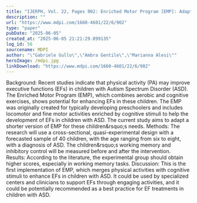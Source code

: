 ```yaml
---
title: "IJERPH, Vol. 22, Pages 902: Enriched Motor Program [EMP]: Adaptation of a Physical Activity Intervention for Enhancing Executive Functions in Children with ASD"
description: ""
url: "https://www.mdpi.com/1660-4601/22/6/902"
type: "paper"
pubDate: "2025-06-05"
created_at: "2025-06-05 21:21:29.899135"
log_id: 56
sourcename: MDPI
author: "\"Gabriele Gullo\",\"Ambra Gentile\",\"Marianna Alesi\""
heroImage: /mdpi.jpg
linkDownload: "https://www.mdpi.com/1660-4601/22/6/902"
---
```


Background: Recent studies indicate that physical activity (PA) may improve executive functions (EFs) in children with Autism Spectrum Disorder (ASD). The Enriched Motor Program (EMP), which combines aerobic and cognitive exercises, shows potential for enhancing EFs in these children. The EMP was originally created for typically developing preschoolers and includes locomotor and fine motor activities enriched by cognitive stimuli to help the development of EFs in children with ASD. The current study aims to adapt a shorter version of EMP for these children&amp;rsquo;s needs. Methods: The research will use a cross-sectional, quasi-experimental design with a forecasted sample of 40 children, with the age ranging from six to eight, with a diagnosis of ASD. The children&amp;rsquo;s working memory and inhibitory control will be measured before and after the intervention. Results: According to the literature, the experimental group should obtain higher scores, especially in working memory tasks. Discussion: This is the first implementation of EMP, which merges physical activities with cognitive stimuli to enhance EFs in children with ASD. It could be used by specialized centers and clinicians to support EFs through engaging activities, and it could be potentially recommended as a best practice for EF treatments in children with ASD.
